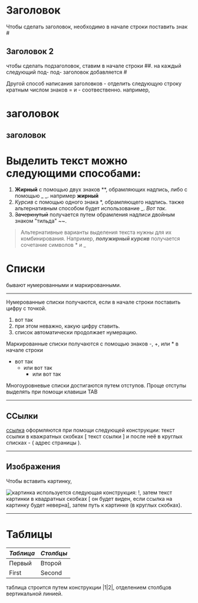 # Заголовок

Чтобы сделать заголовок, необходимо в начале строки поставить знак #

## Заголовок 2

чтобы сделать подзаголовок, ставим в начале строки ##. на каждый следующий под- под- заголовок добавляется #


Другой способ написания заголовков -  отделить следующую строку кратным числом знаков = и - соотвественно. например,

заголовок
==
заголовок
--

# Выделить текст можно следующими способами:

1. **Жирный**
с помощью двух знаков **, обрамляющих надпись, либо с помощью _ _. например __жирный__
2. *Курсив* с помощью одного знака *, обрамляющего надпись. также альтернативным способом будет использование _. 
 _Вот так_.
3. ~~Зачеркнутый~~ получается путем обрамления надписи двойным знаком "тильда" ~~.
 
 > Альтернативные варианты выделения текста нужны для их комбинирования. Например, **_полужирный курсив_** получается сочетание символов * и _

# Списки
 бывают нумерованными и маркированными.
 ____

 Нумерованные списки получаются, если в начале строки поставить цифру с точкой.

 1. вот так
 2. при этом неважно, какую цифру ставить.
 7. список автоматически продолжает нумерацию.

 Маркированные списки получаются с помощью знаков -, +, или * в начале строки
 * вот так
    - или вот так
        + или вот так

Многоуровневые списки достигаются путем отступов. Проще отступы выделять при помощи клавиши TAB

 ____

 ## ССылки

[ссылка](https://gb.ru/education) оформляются при помощи следующей конструкции: текст ссылки в кважратных скобках [ текст ссылки ] и после неё в круглых списках - ( адрес страницы ).

___

## Изображения

Чтобы вставить картинку, 

![картинка](вода.jpg)
используется следующая конструкция: !, затем текст картинки в квадратных скобках [ он будет виден, если ссылка на картинку будет неверна], затем путь к картинке (в круглых скобках).

___
 # Таблицы
 
|_Таблица_|_Столбцы_|
|-|-|
|Первый|Второй|
|First|Second|

таблица строится путем конструкции |1|2|, отделением столбцов вертикальной линией.

